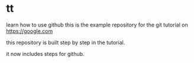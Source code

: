 # tt
learn how to use github
this is the example repository for the git tutorial on https://google.com

this repository is built step by step  in the tutorial.

it now includes steps for github.
